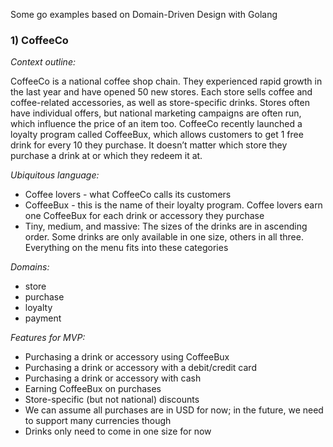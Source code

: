 Some go examples based on Domain-Driven Design with Golang

### 1) CoffeeCo

*Context outline:*

CoffeeCo is a national coffee shop chain. They experienced rapid growth in the last year and have opened 50 new stores. Each store sells coffee and coffee-related accessories, as well as store-specific drinks. Stores often have individual offers, but national marketing campaigns are often run, which influence the price of an item too.
CoffeeCo recently launched a loyalty program called CoffeeBux, which allows customers to get 1 free drink for every 10 they purchase. It doesn’t matter which store they purchase a drink at or which they redeem it at.

*Ubiquitous language:*
- Coffee lovers - what CoffeeCo calls its customers
- CoffeeBux - this is the name of their loyalty program. Coffee lovers earn one CoffeeBux for each drink or accessory they purchase
- Tiny, medium, and massive: The sizes of the drinks are in ascending order. Some drinks are only available in one size, others in all three. Everything on the menu fits into these categories

*Domains:*
- store
- purchase
- loyalty
- payment

*Features for MVP:*
- Purchasing a drink or accessory using CoffeeBux
- Purchasing a drink or accessory with a debit/credit card
- Purchasing a drink or accessory with cash
- Earning CoffeeBux on purchases
- Store-specific (but not national) discounts
- We can assume all purchases are in USD for now; in the future, we need to support many currencies though
- Drinks only need to come in one size for now
